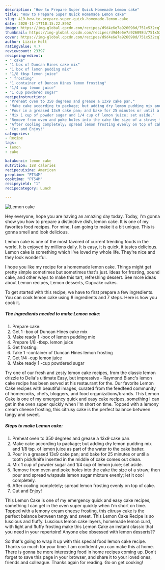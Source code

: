 ```yaml
---
description: "How to Prepare Super Quick Homemade Lemon cake"
title: "How to Prepare Super Quick Homemade Lemon cake"
slug: 419-how-to-prepare-super-quick-homemade-lemon-cake
date: 2020-11-17T10:15:22.895Z
image: https://img-global.cpcdn.com/recipes/d9d4e6e7a926098d/751x532cq70/lemon-cake-recipe-main-photo.jpg
thumbnail: https://img-global.cpcdn.com/recipes/d9d4e6e7a926098d/751x532cq70/lemon-cake-recipe-main-photo.jpg
cover: https://img-global.cpcdn.com/recipes/d9d4e6e7a926098d/751x532cq70/lemon-cake-recipe-main-photo.jpg
author: Lizzie Holt
ratingvalue: 4.7
reviewcount: 23397
recipeingredient:
- " cake"
- "1 box of Duncan Hines cake mix"
- "1 box of lemon pudding mix"
- "1/8 tbsp lemon juice"
- " frosting"
- "1 container of Duncan Hines lemon frosting"
- "1/4 cup lemon juice"
- "1 cup powdered sugar"
recipeinstructions:
- "Preheat oven to 350 degrees and grease a 13x9 cake pan."
- "Make cake according to package; but adding dry lemon pudding mix and 1/8 tsp. of lemon juice as part of the water to the cake batter."
- "Pour in a greased 13x9 cake pan; and bake for 25 minutes or until a tooth pick/knife inserted in the middle of cake comes out clean."
- "Mix 1 cup of powder sugar and 1/4 cup of lemon juice; set aside."
- "Remove from oven and poke holes into the cake the size of a straw; then pour and spread w/spaula lemon sugar mixture evenly; let it cool completely."
- "After cooling completely; spread lemon frosting evenly on top of cake."
- "Cut and Enjoy!"
categories:
- Recipe
tags:
- lemon
- cake

katakunci: lemon cake 
nutrition: 188 calories
recipecuisine: American
preptime: "PT34M"
cooktime: "PT54M"
recipeyield: "1"
recipecategory: Lunch

---
```



![Lemon cake](https://img-global.cpcdn.com/recipes/d9d4e6e7a926098d/751x532cq70/lemon-cake-recipe-main-photo.jpg)

Hey everyone, hope you are having an amazing day today. Today, I'm gonna show you how to prepare a distinctive dish, lemon cake. It is one of my favorites food recipes. For mine, I am going to make it a bit unique. This is gonna smell and look delicious.

Lemon cake is one of the most favored of current trending foods in the world. It is enjoyed by millions daily. It is easy, it is quick, it tastes delicious. Lemon cake is something which I've loved my whole life. They're nice and they look wonderful.

I hope you like my recipe for a homemade lemon cake. Things might get pretty simple sometimes but sometimes that&#39;s just. Ideas for frosting, pound cake, and other ways to make this tart, refreshing dessert. See more ideas about Lemon recipes, Lemon desserts, Cupcake cakes.


To get started with this recipe, we have to first prepare a few ingredients. You can cook lemon cake using 8 ingredients and 7 steps. Here is how you cook it.

<!--inarticleads1-->

##### The ingredients needed to make Lemon cake:

1. Prepare  cake:
1. Get 1 -box of Duncan Hines cake mix
1. Make ready 1 -box of lemon pudding mix
1. Prepare 1/8 -tbsp. lemon juice
1. Get  frosting:
1. Take 1 -container of Duncan Hines lemon frosting
1. Get 1/4 -cup lemon juice
1. Make ready 1 -cup powdered sugar


Try one of our fresh and zesty lemon cake recipes, from the classic lemon drizzle to Delia&#39;s ultimate Easy, but impressive - Raymond Blanc&#39;s lemon cake recipe has been served at his restaurant for the. Our favorite Lemon Cake recipes with beautiful images, curated from the feedfeed community of homecooks, chefs, bloggers, and food organizations/brands. This Lemon Cake is one of my emergency quick and easy cake recipes, something I can get in the oven super quickly when I&#39;m short on time. Topped with a lemony cream cheese frosting, this citrusy cake is the perfect balance between tangy and sweet. 

<!--inarticleads2-->

##### Steps to make Lemon cake:

1. Preheat oven to 350 degrees and grease a 13x9 cake pan.
1. Make cake according to package; but adding dry lemon pudding mix and 1/8 tsp. of lemon juice as part of the water to the cake batter.
1. Pour in a greased 13x9 cake pan; and bake for 25 minutes or until a tooth pick/knife inserted in the middle of cake comes out clean.
1. Mix 1 cup of powder sugar and 1/4 cup of lemon juice; set aside.
1. Remove from oven and poke holes into the cake the size of a straw; then pour and spread w/spaula lemon sugar mixture evenly; let it cool completely.
1. After cooling completely; spread lemon frosting evenly on top of cake.
1. Cut and Enjoy!


This Lemon Cake is one of my emergency quick and easy cake recipes, something I can get in the oven super quickly when I&#39;m short on time. Topped with a lemony cream cheese frosting, this citrusy cake is the perfect balance between tangy and sweet. This Lemon Cake Recipe is so luscious and fluffy. Luscious lemon cake layers, homemade lemon curd, with light and fluffy frosting make this Lemon Cake an instant classic that you need in your repertoire! Anyone else obsessed with lemon desserts?? 

So that's going to wrap it up with this special food lemon cake recipe. Thanks so much for your time. I am confident you can make this at home. There is gonna be more interesting food in home recipes coming up. Don't forget to save this page in your browser, and share it to your loved ones, friends and colleague. Thanks again for reading. Go on get cooking!
